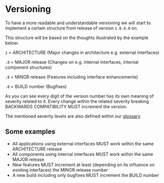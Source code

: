 # Versioning

To have a more readable and understandable versioning we will start to implement a certain structure from release of version `1.0.0.0` on.

This structure will be based on the thoughts illustrated by the example below:

`1` = ARCHITECTURE (Major changes in architecture e.g. external interfaces)

`.0` = MAJOR release (Changes on e.g. internal interfaces, internal component structures)

`.0` = MINOR release (Features including interface enhancements)

`.0` = BUILD number (Bugfixes)

As you can see every digit of the version number has its own meaning of severity related to it.
Every change within the related severity breaking BACKWARDS COMPATIBILITY MUST increment the version.

The mentioned severity levels are also defined within our [glossary](glossary.md).

## Some examples

- All applications using external interfaces MUST work within the same ARCHITECTURE release
- All components using internal interfaces MUST work within the same MAJOR release
- New features MUST increment at least (depending on its influence on existing interfaces) the MINOR release number 
- A new build including only bugfixes MUST increment the BUILD number